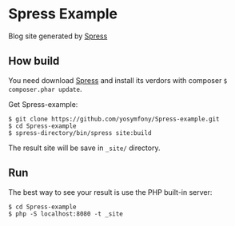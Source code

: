 Spress Example
==============
Blog site generated by [Spress](https://github.com/yosymfony/Spress)

How build
---------
You need download [Spress](https://github.com/yosymfony/Spress) and install
its verdors with composer `$ composer.phar update`.

Get Spress-example:

```
$ git clone https://github.com/yosymfony/Spress-example.git
$ cd Spress-example
$ spress-directory/bin/spress site:build
```
The result site will be save in `_site/` directory.

Run
---
The best way to see your result is use the PHP built-in server:

```
$ cd Spress-example
$ php -S localhost:8080 -t _site
```